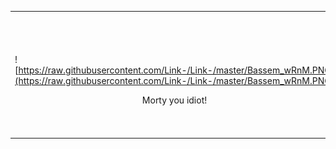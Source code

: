 <table width="100%"> 
  <tr>
  <td width="50%">
      
   &nbsp; 
   <br /> 
   ![https://raw.githubusercontent.com/Link-/Link-/master/Bassem_wRnM.PNG](https://raw.githubusercontent.com/Link-/Link-/master/Bassem_wRnM.PNG)
   <br />
   <p align="center">Morty you idiot!</p>

  </td>
  <td width="50%">

<br><p align="center">
  ✨ 🧙🏼‍♂️ ✨ <br />
  [![Twitter](https://img.shields.io/twitter/follow/bassemdy?style=flat-square)](https://twitter.com/bassemdy)
  [![Blog](https://img.shields.io/badge/blog-blog.bassemdy.com-blue)](https://blog.bassemdy.com)
  [![Linkedin](https://img.shields.io/badge/linked-in-369?style=flat-square&logo=linkedin&logoColor=white&color=blue)](https://www.linkedin.com/in/bassemdghaidy)
  [![PGP](https://img.shields.io/keybase/pgp/bassemdy?style=flat-square)](https://keybase.io/bassemdy)
</p>
  </td>
  </table>
